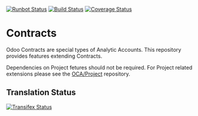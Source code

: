 [![Runbot Status](https://runbot.odoo-community.org/runbot/badge/flat/110/12.0.svg)](https://runbot.odoo-community.org/runbot/repo/github-com-oca-contract-110)
[![Build Status](https://travis-ci.org/OCA/contract.svg?branch=12.0)](https://travis-ci.org/OCA/contract)
[![Coverage Status](https://coveralls.io/repos/OCA/contract/badge.svg?branch=12.0)](https://coveralls.io/r/OCA/contract?branch=12.0)

# Contracts

Odoo Contracts are special types of Analytic Accounts.
This repository provides features extending Contracts.

Dependencies on Project fetures should not be required.
For Project related extensions please see the
[OCA/Project](https://github.com/OCA/project) repository.


## Translation Status
[![Transifex Status](https://www.transifex.com/projects/p/OCA-contract-12-0/chart/image_png)](https://www.transifex.com/projects/p/OCA-contract-12-0)


